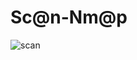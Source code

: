 # Sc@n-Nm@p

![scan ](https://user-images.githubusercontent.com/94316140/234073028-6e078720-ff09-47ca-b24c-4532389b1c5b.png)
